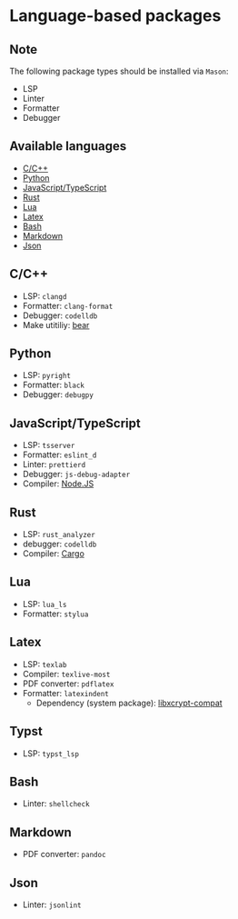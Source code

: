 # Language-based packages

## Note
The following package types should be installed via `Mason`:
- LSP
- Linter
- Formatter
- Debugger

## Available languages
- [C/C++](#cc)
- [Python](#python)
- [JavaScript/TypeScript](#javascripttypescript)
- [Rust](#rust)
- [Lua](#lua)
- [Latex](#latex)
- [Bash](#bash)
- [Markdown](#markdown)
- [Json](#json)

## C/C++
- LSP: `clangd`
- Formatter: `clang-format`
- Debugger: `codelldb`
- Make utitiliy: [bear](https://github.com/rizsotto/Bear)

## Python
- LSP: `pyright`
- Formatter: `black`
- Debugger: `debugpy`

## JavaScript/TypeScript
- LSP: `tsserver`
- Formatter: `eslint_d`
- Linter: `prettierd`
- Debugger: `js-debug-adapter`
- Compiler: [Node.JS](https://nodejs.org/)

## Rust
- LSP: `rust_analyzer`
- debugger: `codelldb`
- Compiler: [Cargo](https://doc.rust-lang.org/cargo/getting-started/installation.html)

## Lua
- LSP: `lua_ls`
- Formatter: `stylua`

## Latex
- LSP: `texlab`
- Compiler: `texlive-most`
- PDF converter: `pdflatex`
- Formatter: `latexindent`
  + Dependency (system package): [libxcrypt-compat](https://archlinux.org/packages/core/x86_64/libxcrypt-compat/)

## Typst
- LSP: `typst_lsp`
 
## Bash
- Linter: `shellcheck`

## Markdown
- PDF converter: `pandoc`

## Json
- Linter: `jsonlint`
